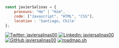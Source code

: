 ```javascript
const javierSalinas = {
    pronouns: "He" | "Him",
    code: ["Javascript", "HTML", "CSS"],
    location : 'Santiago, Chile'
};
```
[![Twitter: javiersalinas00](https://img.shields.io/twitter/follow/javiersalinas00?style=social)](https://twitter.com/javiersalinas00)
[![Linkedin: javiersalinas00](https://img.shields.io/badge/-javiersalinas00-blue?style=flat-square&logo=Linkedin&logoColor=white&link=https://www.linkedin.com/in/javiersalinas00/)](https://www.linkedin.com/in/javiersalinas00/)
[![GitHub javiersalinas00](https://img.shields.io/github/followers/javiersalinas00?label=follow&style=social)](https://github.com/javiersalinas00)
<a href="https://roadmap.sh"><img src="https://api.roadmap.sh/v1-badge/wide/655bba7d68ca60261358f102?variant=dark&roadmaps=javascript%2Cfrontend" alt="roadmap.sh"/></a>

